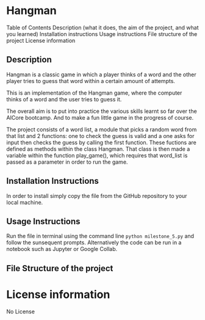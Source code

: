 # Hangman

Table of Contents 
Description (what it does, the aim of the project, and what you learned)
Installation instructions
Usage instructions
File structure of the project
License information

## Description
Hangman is a classic game in which a player thinks of a word and the other player tries to guess that word within a certain amount of attempts.

This is an implementation of the Hangman game, where the computer thinks of a word and the user tries to guess it. 

The overall aim is to put into practice the various skills learnt so far over the AICore bootcamp. And to make a fun little game in the progress of course. 

The project consists of a word list, a module that picks a random word from that list and 2 functions: one to check the guess is valid and a one asks for input then checks the guess by calling the first function. These fuctions are defined as methods within the class Hangman. That class is then made a variable within the function play_game(), which requires that word_list is passed as a parameter in order to run the game. 

## Installation Instructions 

In order to install simply copy the file from the GitHub repository to your local machine. 

## Usage Instructions 

Run the file in terminal using the command line `python milestone_5.py` and follow the sunsequent prompts. Alternatively the code can be run in a notebook such as Jupyter or Google Collab.

## File Structure of the project 

# License information

No License
